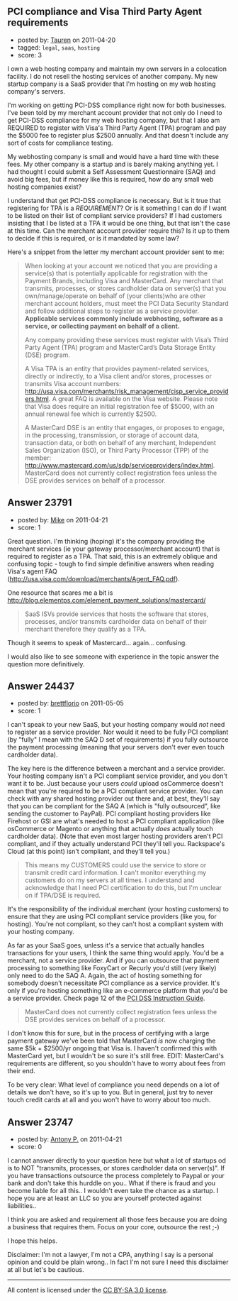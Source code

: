 ## PCI compliance and Visa Third Party Agent requirements

- posted by: [Tauren](https://stackexchange.com/users/-1/4561-tauren) on 2011-04-20
- tagged: `legal`, `saas`, `hosting`
- score: 3

I own a web hosting company and maintain my own servers in a colocation facility. I do not resell the hosting services of another company. My new startup company is a SaaS provider that I'm hosting on my web hosting company's servers.

I'm working on getting PCI-DSS compliance right now for both businesses. I've been told by my merchant account provider that not only do I need to get PCI-DSS compliance for my web hosting company, but that I also am REQUIRED to register with Visa's Third Party Agent (TPA) program and pay the $5000 fee to register plus $2500 annually. And that doesn't include any sort of costs for compliance testing.

My webhosting company is small and would have a hard time with these fees. My other company is a startup and is barely making anything yet. I had thought I could submit a Self Assessment Questionnaire (SAQ) and avoid big fees, but if money like this is required, how do any small web hosting companies exist?

I understand that get PCI-DSS compliance is necessary. But is it true that registering for TPA is a *REQUIREMENT*? Or is it something I can do if I want to be listed on their list of compliant service providers? If I had customers insisting that I be listed at a TPA it would be one thing, but that isn't the case at this time. Can the merchant account provider require this? Is it up to them to decide if this is required, or is it mandated by some law?

Here's a snippet from the letter my merchant account provider sent to me:

> When looking at your account we
> noticed that you are providing a
> service(s) that is potentially
> applicable for registration with the
> Payment Brands, including Visa and
> MasterCard. Any merchant that
> transmits, processes, or stores
> cardholder data on server(s) that you
> own/manage/operate on behalf of (your
> clients)who are other merchant account
> holders, must meet the PCI Data
> Security Standard and follow
> additional steps to register as a
> service provider. **Applicable services
> commonly include webhosting, software
> as a service, or collecting payment on
> behalf of a client.**
>
> Any company
> providing these services must register
> with Visa’s Third Party Agent (TPA)
> program and MasterCard’s Data Storage
> Entity (DSE) program. 
>
> A Visa TPA is an
> entity that provides payment-related
> services, directly or indirectly, to a
> Visa client and/or stores, processes
> or transmits Visa account numbers:
> http://usa.visa.com/merchants/risk_management/cisp_service_providers.html.
> A great FAQ is available on the Visa
> website.  Please note that Visa does
> require an initial registration fee of
> $5000, with an annual renewal fee
> which is currently $2500. 
>
> A MasterCard
> DSE is an entity that engages, or
> proposes to engage, in the processing,
> transmission, or storage of account
> data, transaction data, or both on
> behalf of any merchant, Independent
> Sales Organization (ISO), or Third
> Party Processor (TPP) of the member:
> http://www.mastercard.com/us/sdp/serviceproviders/index.html.
> MasterCard does not currently collect
> registration fees unless the DSE
> provides services on behalf of a
> processor.




## Answer 23791

- posted by: [Mike](https://stackexchange.com/users/-1/9699-mike) on 2011-04-21
- score: 1

Great question. I'm thinking (hoping) it's the company providing the merchant services (ie your gateway processor/merchant account) that is required to register as a TPA. That said, this is an extremely oblique and confusing topic - tough to find simple definitive answers when reading Visa's agent FAQ (http://usa.visa.com/download/merchants/Agent_FAQ.pdf).

One resource that scares me a bit is http://blog.elementps.com/element_payment_solutions/mastercard/

> SaaS ISVs provide services that hosts the software that stores, processes, and/or transmits cardholder data on behalf of their merchant therefore they qualify as a TPA. 


Though it seems to speak of Mastercard... again... confusing.

I would also like to see someone with experience in the topic answer the question more definitively.


## Answer 24437

- posted by: [brettflorio](https://stackexchange.com/users/-1/10243-brettflorio) on 2011-05-05
- score: 1

<p>I can't speak to your new SaaS, but your hosting company would <em>not</em> need to register as a service provider. Nor would it need to be fully PCI compliant (by "fully" I mean with the SAQ D set of requirements) if you fully outsource the payment processing (meaning that your servers don't ever even touch cardholder data).</p>

<p>The key here is the difference between a merchant and a service provider. Your hosting company isn't a PCI compliant service provider, and you don't want it to be. Just because your users <em>could</em> upload osCommerce doesn't mean that you're required to be a PCI compliant service provider. You can check with any shared hosting provider out there and, at best, they'll say that you can be compliant for the SAQ A (which is "fully outsourced", like sending the customer to PayPal). PCI compliant hosting providers like Firehost or GSI are what's needed to host a PCI compliant application (like osCommerce or Magento or anything that actually <em>does</em> actually touch cardholder data). (Note that even most larger hosting providers aren't PCI compliant, and if they actually understand PCI they'll tell you. Rackspace's Cloud (at this point) isn't compliant, and they'll tell you.)</p>

<blockquote>
  <p>This means my CUSTOMERS could use the service to store or transmit credit card information. I can't monitor everything my customers do on my servers at all times. I understand and acknowledge that I need PCI certification to do this, but I'm unclear on if TPA/DSE is required.</p>
</blockquote>

<p>It's the responsibility of the individual merchant (your hosting customers) to ensure that they are using PCI compliant service providers (like you, for hosting). You're not compliant, so they can't host a compliant system with your hosting company.</p>

<p>As far as your SaaS goes, unless it's a service that actually handles transactions for your users, I think the same thing would apply. You'd be a merchant, not a service provider. And if you can outsource that payment processing to something like FoxyCart or Recurly you'd still (very likely) only need to do the SAQ A. Again, the act of hosting something for somebody doesn't necessitate PCI compliance as a service provider. It's only if you're hosting something like an e-commerce platform that you'd be a service provider. Check page 12 of the <a href="https://www.pcisecuritystandards.org/documents/pci_dss_saq_instr_guide_v2.0.pdf" rel="nofollow">PCI DSS Instruction Guide</a>.</p>

<blockquote>
  <p>MasterCard does not currently collect registration fees unless the DSE provides services on behalf of a processor.</p>
</blockquote>

<p>I don't know this for sure, but in the process of certifying with a large payment gateway we've been told that MasterCard <em>is</em> now charging the same $5k + $2500/yr ongoing that Visa is. I haven't confirmed this with MasterCard yet, but I wouldn't be so sure it's still free. EDIT: MasterCard's requirements are different, so you shouldn't have to worry about fees from their end.</p>

<p>To be very clear: What level of compliance you need depends on a lot of details we don't have, so it's up to you. But in general, just try to never touch credit cards at all and you won't have to worry about too much.</p>



## Answer 23747

- posted by: [Antony P.](https://stackexchange.com/users/-1/7812-antony-p) on 2011-04-21
- score: 0

I cannot answer directly to your question here but what a lot of startups od is to NOT "transmits, processes, or stores cardholder data on server(s)". If you have transactions outsource the process completely to Paypal or your bank and don't take this hurddle on you.. What if there is fraud and you become liable for all this.. I wouldn't even take the chance as a startup. I hope you are at least an LLC so you are yourself protected against liabilities..

I think you are asked and requirement all those fees because you are doing a business that requires them. Focus on your core, outsource the rest ;-)

I hope this helps.

Disclaimer: I'm not a lawyer, I'm not a CPA, anything I say is a personal opinion and could be plain wrong.. In fact I'm not sure I need this disclaimer at all but let's be cautious.



---

All content is licensed under the [CC BY-SA 3.0 license](https://creativecommons.org/licenses/by-sa/3.0/).
